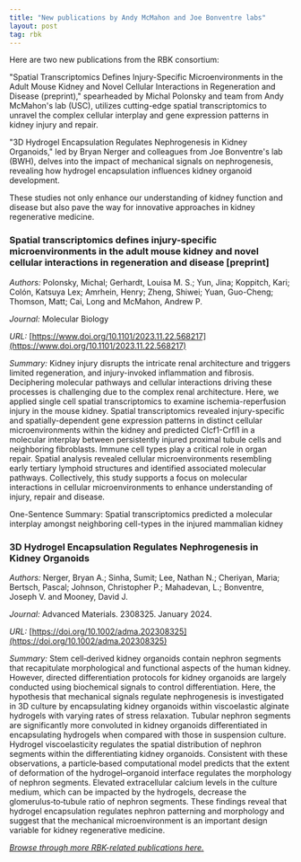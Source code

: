 ```yaml
---
title: "New publications by Andy McMahon and Joe Bonventre labs"
layout: post
tag: rbk
---
```


Here are two new publications from the RBK consortium:

"Spatial Transcriptomics Defines Injury-Specific Microenvironments in the Adult Mouse Kidney and Novel Cellular Interactions in Regeneration and Disease (preprint)," spearheaded by Michal Polonsky and team from Andy McMahon's lab (USC), utilizes cutting-edge spatial transcriptomics to unravel the complex cellular interplay and gene expression patterns in kidney injury and repair.

"3D Hydrogel Encapsulation Regulates Nephrogenesis in Kidney Organoids," led by Bryan Nerger and colleagues from Joe Bonventre's lab (BWH), delves into the impact of mechanical signals on nephrogenesis, revealing how hydrogel encapsulation influences kidney organoid development.

These studies not only enhance our understanding of kidney function and disease but also pave the way for innovative approaches in kidney regenerative medicine.

### Spatial transcriptomics defines injury-specific microenvironments in the adult mouse kidney and novel cellular interactions in regeneration and disease [preprint]

*Authors:* Polonsky, Michal; Gerhardt, Louisa M. S.; Yun, Jina; Koppitch, Kari; Colón, Katsuya Lex; Amrhein, Henry; Zheng, Shiwei; Yuan, Guo-Cheng; Thomson, Matt; Cai, Long and McMahon, Andrew P.

*Journal:* Molecular Biology

*URL:* [https://www.doi.org/10.1101/2023.11.22.568217](https://www.doi.org/10.1101/2023.11.22.568217)

*Summary:* Kidney injury disrupts the intricate renal architecture and triggers limited regeneration, and injury-invoked inflammation and fibrosis. Deciphering molecular pathways and cellular interactions driving these processes is challenging due to the complex renal architecture. Here, we applied single cell spatial transcriptomics to examine ischemia-reperfusion injury in the mouse kidney. Spatial transcriptomics revealed injury-specific and spatially-dependent gene expression patterns in distinct cellular microenvironments within the kidney and predicted Clcf1-Crfl1 in a molecular interplay between persistently injured proximal tubule cells and neighboring fibroblasts. Immune cell types play a critical role in organ repair. Spatial analysis revealed cellular microenvironments resembling early tertiary lymphoid structures and identified associated molecular pathways. Collectively, this study supports a focus on molecular interactions in cellular microenvironments to enhance understanding of injury, repair and disease.

One-Sentence Summary:
Spatial transcriptomics predicted a molecular interplay amongst neighboring cell-types in the injured mammalian kidney

### 3D Hydrogel Encapsulation Regulates Nephrogenesis in Kidney Organoids

*Authors:* Nerger, Bryan A.; Sinha, Sumit; Lee, Nathan N.; Cheriyan, Maria; Bertsch, Pascal; Johnson, Christopher P.; Mahadevan, L.; Bonventre, Joseph V. and Mooney, David J.

*Journal:* Advanced Materials. 2308325. January 2024.

*URL:* [https://doi.org/10.1002/adma.202308325](https://doi.org/10.1002/adma.202308325)

*Summary:* Stem cell‐derived kidney organoids contain nephron segments that recapitulate morphological and functional aspects of the human kidney. However, directed differentiation protocols for kidney organoids are largely conducted using biochemical signals to control differentiation. Here, the hypothesis that mechanical signals regulate nephrogenesis is investigated in 3D culture by encapsulating kidney organoids within viscoelastic alginate hydrogels with varying rates of stress relaxation. Tubular nephron segments are significantly more convoluted in kidney organoids differentiated in encapsulating hydrogels when compared with those in suspension culture. Hydrogel viscoelasticity regulates the spatial distribution of nephron segments within the differentiating kidney organoids. Consistent with these observations, a particle‐based computational model predicts that the extent of deformation of the hydrogel–organoid interface regulates the morphology of nephron segments. Elevated extracellular calcium levels in the culture medium, which can be impacted by the hydrogels, decrease the glomerulus‐to‐tubule ratio of nephron segments. These findings reveal that hydrogel encapsulation regulates nephron patterning and morphology and suggest that the mechanical microenvironment is an important design variable for kidney regenerative medicine.


[*Browse through more RBK-related publications here.*](https://www.atlas-d2k.org/chaise/recordset/#2/Common:Publication/*::facets::N4IghgdgJiBcDaoDOB7ArgJwMYFM6JHQBcAjdafEAYRQFtaUIQAaEABTRIBsBLLMIj0YB9GhFQZBaWsIBmAaxwBPEAF0AvqwBKASQAia1lgAWKPjiSUAigFoAzAGkArABY16jUA@sort(Year::desc::,Month::desc::,RID::desc::))

